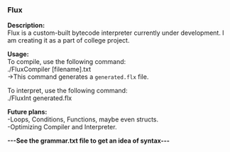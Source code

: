 ### Flux

**Description:** <br>
Flux is a custom-built bytecode interpreter currently under development. I am creating it as a part of college project.

**Usage:** <br>
To compile, use the following command:<br>
./FluxCompiler [filename].txt<br>
->This command generates a `generated.flx` file.<br>

To interpret, use the following command:<br>
./FluxInt generated.flx<br>

**Future plans:** <br>
-Loops, Conditions, Functions, maybe even structs.<br>
-Optimizing Compiler and Interpreter.<br>

**---See the grammar.txt file to get an idea of syntax---**
